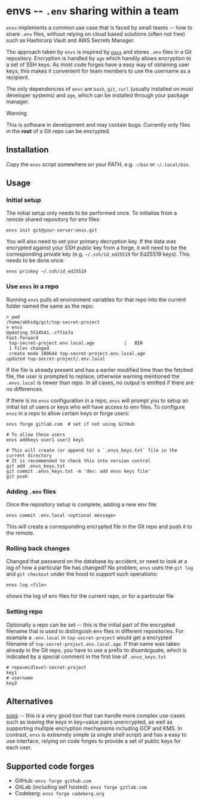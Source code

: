 # envs -- `.env` sharing within a team

`envs` implements a common use case that is faced by small teams -- how to share
`.env` files, without relying on cloud based solutions (often not free) such as
Hashicorp Vault and AWS Secrets Manager.

Tho approach taken by `envs` is inspired by [`pass`](https://passwordstore.org)
and stores `.env` files in a Git repository. Encryption is handled by `age`
which handily allows encryption to a set of SSH keys. As most code forges have
a easy way of obtaining user keys, this makes it convenient for team members to
use the username as a recipient.

The only dependencies of `envs` are `bash`, `git`, `curl` (usually installed on
most developer systems) and `age`, which can be installed through your package
manager.

> [!WARNING]
> This is software in development and may contain bugs. Currently only files
> in the **root** of a Git repo can be encrypted.

## Installation

Copy the `envs` script somewhere on your PATH, e.g. `~/bin` or `~/.local/bin`.

## Usage

### Initial setup

The initial setup only needs to be performed once. To initialise from a remote
shared repository for env files:
```shell
envs init git@your-server:envs.git
```

You will also need to set your primary decryption key. If the data was encrypted
against your SSH public key from a forge, it will need to be the corresponding
private key (e.g. `~/.ssh/id_ed25519` for Ed25519 keys). This needs to be done
once:
```shell
envs privkey ~/.ssh/id_ed25519
```

### Use `envs` in a repo

Running `envs` pulls all environment variables for that repo into the current
folder named the same as the repo:

```shell
> pwd
/home/abhidg/git/top-secret-project
> envs
Updating 5524541..cff1e7a
Fast-forward
 top-secret-project.env.local.age           |   BIN
 1 files changed
 create mode 100644 top-secret-project.env.local.age
updated top-secret-project/.env.local
```

If the file is already present and has a earlier modified time than the
fetched file, the user is prompted to replace, otherwise warning mentioned the
`.envs.local` is newer than repo. In all cases, no output is emitted if there are
no differences.

If there is no `envs` configuration in a repo, `envs` will prompt you to setup
an initial list of users or keys who will have access to env files. To configure
`envs` in a repo to allow certain keys or forge users:

```shell
envs forge gitlab.com  # set if not using GitHub

# To allow these users
envs addkeys user1 user2 key1

# This will create (or append to) a `.envs_keys.txt` file in the current directory
# It is recommended to check this into version control
git add .envs_keys.txt
git commit .envs_keys.txt -m 'dev: add envs keys file'
git push
```

### Adding `.env` files

Once the repository setup is complete, adding a new env file:

```shell
envs commit .env.local <optional message>
```

This will create a corresponding encrypted file in the Git repo
and push it to the remote.

### Rolling back changes

Changed that password on the database by accident, or need to look at a log of
how a particular file has changed? No problem, `envs` uses the `git log` and
`git checkout` under the hood to support such operations:

```shell
envs log <file>
```
shows the log of env files for the current repo, or for a particular file

### Setting repo

Optionally a repo can be set -- this is the initial part of the encrypted
filename that is used to distinguish env files in different repositories. For
example a `.env.local` in `top-secret-project` would get a encrypted filename
of `top-secret-project.env.local.age`. If that name was taken already in the
Git repo, you have to use a prefix to disambiguate, which is indicated by a special
comment in the first line of `.envs_keys.txt`

```shell
# repo=midlevel-secret-project
key1
# username
key2
```

## Alternatives

[sops](https://github.com/getsops/sops) -- this is a very good tool that can
handle more complex use-cases such as leaving the keys in key=value pairs
unencrypted, as well as supporting multiple encryption mechanisms including GCP
and KMS. In contrast, `envs` is extremely simple (a single shell script) and has
a easy to use interface, relying on code forges to provide a set of public keys for
each user.

## Supported code forges

- GitHub: `envs forge github.com`
- GitLab (including self hosted): `envs forge gitlab.com`
- Codeberg: `envs forge codeberg.org`
